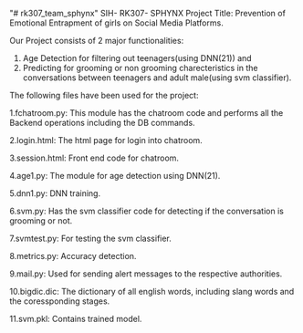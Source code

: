 "# rk307_team_sphynx" 
SIH- RK307- SPHYNX
Project Title: Prevention of Emotional Entrapment of girls on Social Media Platforms.

Our Project consists of 2 major functionalities:
1. Age Detection for filtering out teenagers(using DNN(21)) and
2. Predicting for grooming or non grooming charecteristics in the conversations between teenagers and adult male(using svm classifier).  

The following files have been used for the project:

1.fchatroom.py: This module has the chatroom code and performs all the Backend operations including the DB commands.

2.login.html: The html page for login into chatroom.

3.session.html: Front end code for chatroom.

4.age1.py: The module for age detection using DNN(21).

5.dnn1.py: DNN training.

6.svm.py: Has the svm classifier code for detecting if the conversation is grooming or not.

7.svmtest.py: For testing the svm classifier.

8.metrics.py: Accuracy detection.

9.mail.py: Used for sending alert messages to the respective authorities.

10.bigdic.dic: The dictionary of all english words, including slang words and the coressponding stages.

11.svm.pkl: Contains trained model.
